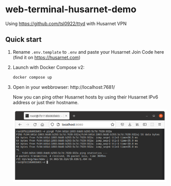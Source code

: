 # web-terminal-husarnet-demo
Using https://github.com/tsl0922/ttyd with Husarnet VPN

## Quick start

1. Rename `.env.template` to `.env` and paste your Husarnet Join Code here (find it on https://husarnet.com)

2. Launch with Docker Compose v2:

    ```bash
    docker compose up
    ```

3. Open in your webbrowser: http://localhost:7681/

    Now you can ping other Husarnet hosts by using their Husarnet IPv6 address or just their hostname.

    ![ttyd screenshot](./ttyd-screenshot.png)